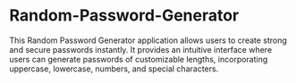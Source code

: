# Random-Password-Generator
This Random Password Generator application allows users to create strong and secure passwords instantly. It provides an intuitive interface where users can generate passwords of customizable lengths, incorporating uppercase, lowercase, numbers, and special characters.
